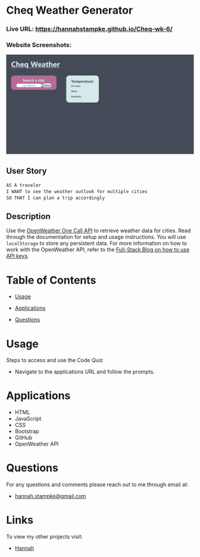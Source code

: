 # Cheq Weather Generator

### Live URL: https://hannahstampke.github.io/Cheq-wk-6/
### Website Screenshots:
![Main page of Cheq](./assets/Cheq%20Weather.png)

## User Story 
```md
AS A traveler
I WANT to see the weather outlook for multiple cities
SO THAT I can plan a trip accordingly
```

## Description

Use the [OpenWeather One Call API](https://openweathermap.org/api/one-call-api) to retrieve weather data for cities. Read through the documentation for setup and usage instructions. You will use `localStorage` to store any persistent data. For more information on how to work with the OpenWeather API, refer to the [Full-Stack Blog on how to use API keys](https://coding-boot-camp.github.io/full-stack/apis/how-to-use-api-keys).

# Table of Contents

- [Usage](#usage)

- [Applications](#applications)

- [Questions](#questions)


# Usage

Steps to access and use the Code Quiz

- Navigate to the applications URL and follow the prompts.


# Applications
- HTML
- JavaScript
- CSS
- Bootstrap
- GitHub
- OpenWeather API


# Questions 
For any questions and comments please reach out to me through email at:
- hannah.stampke@gmail.com


# Links
To view my other projects visit:
- [Hannah](https://github.com/HannahStampke)

